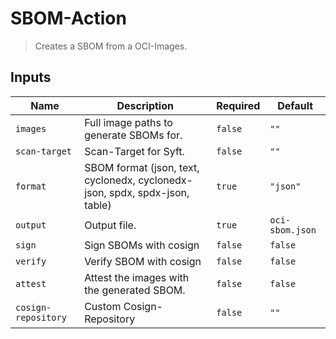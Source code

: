 
# SBOM-Action

> Creates a SBOM from a OCI-Images.


## Inputs

| Name | Description | Required | Default |
| --- | --- | --- | --- |
| `images` | Full image paths to generate SBOMs for. | `false` | `""` |
| `scan-target` | Scan-Target for Syft. | `false` | `""` |
| `format` | SBOM format (json, text, cyclonedx, cyclonedx-json, spdx, spdx-json, table) | `true` | `"json"` |
| `output` | Output file. | `true` | `oci-sbom.json` |
| `sign` | Sign SBOMs with cosign | `false` | `false` |
| `verify` | Verify SBOM with cosign | `false` | `false` |
| `attest` | Attest the images with the generated SBOM. | `false` | `false` |
| `cosign-repository` | Custom Cosign-Repository | `false` | `""` |

